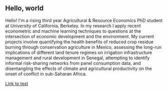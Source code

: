 ## Hello, world

Hello! I'm a rising third year Agricultural & Resource Economics PhD student at University of California, Berkeley. In my research I apply recent econometric and machine learning techniques to questions at the intersection of economic development and the environment. My current projects involve quantifying the health benefits of reduced crop residue burning through conservation agriculture in Mexico, assessing the long-run implications of different land tenure regimes on irrigation infrastructure management and rural development in Senegal, attempting to identify informal risk-sharing networks from panel consumption data, and disentangling the effects of climate and agricultural productivity on the onset of conflict in sub-Saharan Africa.

[Link to test](joelferg.github.io/test_page.md)
